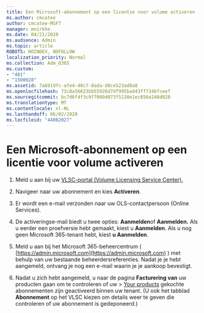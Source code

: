 ```yaml
---
title: Een Microsoft-abonnement op een licentie voor volume activeren
ms.author: cmcatee
author: cmcatee-MSFT
manager: mnirkhe
ms.date: 04/21/2020
ms.audience: Admin
ms.topic: article
ROBOTS: NOINDEX, NOFOLLOW
localization_priority: Normal
ms.collection: Adm_O365
ms.custom:
- "481"
- "1500028"
ms.assetid: 7a6919fc-afe4-40c7-8ada-d8ce523ad8a8
ms.openlocfilehash: 73c8a56623bb55926d7df995bad43ff734bfceef
ms.sourcegitcommit: bc7d6f4f3c9f7060d073f5130e1ec856e248d020
ms.translationtype: MT
ms.contentlocale: nl-NL
ms.lasthandoff: 06/02/2020
ms.locfileid: "44062027"
---
```

# <a name="activating-a-microsoft-volume-license-subscription"></a>Een Microsoft-abonnement op een licentie voor volume activeren

1. Meld u aan bij uw [VLSC-portal (Volume Licensing Service Center).](https://go.microsoft.com/fwlink/p/?LinkId=329762)

2. Navigeer naar uw abonnement en kies **Activeren**.

3. Er wordt een e-mail verzonden naar uw OLS-contactpersoon (Online Services).

4. De activeringse-mail biedt u twee opties: **Aanmelden**of **Aanmelden.** Als u eerder een proefversie hebt gemaakt, kiest u **Aanmelden**. Als u nog geen Microsoft 365-tenant hebt, kiest **u Aanmelden**.

5. Meld u aan bij het Microsoft 365-beheercentrum ( [https://admin.microsoft.com](https://admin.microsoft.com) ) met behulp van uw bestaande beheerdersreferenties. Nadat je je hebt aangemeld, ontvang je nog een e-mail waarin je je aankoop bevestigt.

6. Nadat u zich hebt aangemeld, u naar de pagina **Facturering van** uw producten gaan om te controleren of uw \> [Your products](https://go.microsoft.com/fwlink/p/?linkid=842054) gekochte abonnementen zijn geactiveerd binnen uw tenant. (U ook het tabblad **Abonnement** op het VLSC kiezen om details weer te geven die controleren of uw abonnement is gedeponeerd.)
